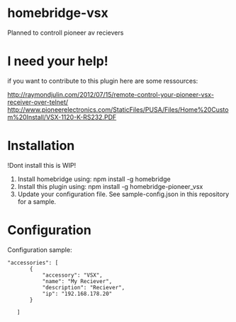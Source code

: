 # homebridge-vsx

Planned to controll pioneer av recievers

# I need your help!

if you want to contribute to this plugin here are some ressources:

http://raymondjulin.com/2012/07/15/remote-control-your-pioneer-vsx-receiver-over-telnet/
http://www.pioneerelectronics.com/StaticFiles/PUSA/Files/Home%20Custom%20Install/VSX-1120-K-RS232.PDF

# Installation

!Dont install this is WIP!

1. Install homebridge using: npm install -g homebridge
2. Install this plugin using: npm install -g homebridge-pioneer_vsx
3. Update your configuration file. See sample-config.json in this repository for a sample. 

# Configuration

Configuration sample:

 ```
"accessories": [
        {
            "accessory": "VSX",
            "name": "My Reciever",
            "description": "Reciever",
            "ip": "192.168.178.20"
        }

    ]
```
